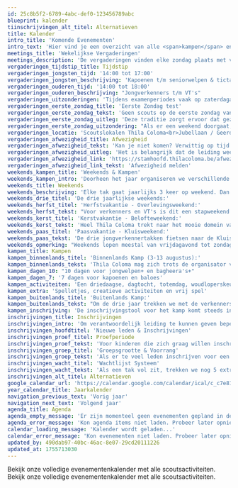 ```yaml
---
id: 25c8b5f2-6789-4abc-def0-123456789abc
blueprint: kalender
tiinschrijvingen_alt_titel: Alternatieven
title: Kalender
intro_title: 'Komende Evenementen'
intro_text: 'Hier vind je een overzicht van alle <span>kampen</span> en <span>weekends</span>. We vergaderen elke zondag (behalve de eerste zondag van de maand)!'
meetings_title: 'Wekelijkse Vergaderingen'
meetings_description: 'De vergaderingen vinden elke zondag plaats met verschillende tijden voor verschillende leeftijdsgroepen. Afwijkingen worden steeds tijdig meegedeeld - zo is het tijdens examenperiodes vaak op zaterdagavond vergadering.'
vergaderingen_tijdstip_title: Tijdstip
vergaderingen_jongsten_tijd: '14:00 tot 17:00'
vergaderingen_jongsten_beschrijving: 'Kapoenen t/m seniorwelpen & tictak'
vergaderingen_ouderen_tijd: '14:00 tot 18:00'
vergaderingen_ouderen_beschrijving: "Jongverkenners t/m VT's"
vergaderingen_uitzonderingen: 'Tijdens examenperiodes vaak op zaterdagavond vergadering. Afwijkingen worden steeds tijdig meegedeeld.'
vergaderingen_eerste_zondag_title: 'Eerste Zondag test'
vergaderingen_eerste_zondag_tekst: 'Geen scouts op de eerste zondag van de maand!'
vergaderingen_eerste_zondag_uitleg: 'Deze traditie zorgt ervoor dat gezinnen deze zondag samen vrij hebben, eventueel voor familiefeesten.'
vergaderingen_eerste_zondag_uitzondering: "Als er een weekend doorgaat, kan deze 'eerste zondag' toch een scouts-zondag worden."
vergaderingen_locatie: 'Scoutslokalen Thila Coloma<br>Jubellaan / Geerdegemstraat, Mechelen'
vergaderingen_afwezigheid_title: Afwezigheid
vergaderingen_afwezigheid_tekst: 'Kan je niet komen? Verwittig op tijd (vóór zondag!) zodat de takleiding daar rekening mee kan houden voor de activiteit.'
vergaderingen_afwezigheid_uitleg: 'Het is belangrijk dat de leiding weet wie er komt, zodat ze de activiteiten kunnen aanpassen aan het aantal deelnemers.'
vergaderingen_afwezigheid_link: 'https://stamhoofd.thilacoloma.be/afwezigheid'
vergaderingen_afwezigheid_link_tekst: 'Afwezigheid melden'
weekends_kampen_title: 'Weekends & Kampen'
weekends_kampen_intro: 'Doorheen het jaar organiseren we verschillende weekends en kampen. Elk weekend heeft zijn eigen karakter en doelgroep, van avontuurlijke overlevingsweekends tot gezamenlijke beloftemomenten.'
weekends_title: Weekends
weekends_beschrijving: 'Elke tak gaat jaarlijks 3 keer op weekend. Dan zoekt de leiding een scouts- of chirolokaal op een andere locatie om daar een weekendje plezier te maken. De weekends kosten meestal €25 tot €35 - dit is de kost voor de locatie, het eten en soms ook voor een activiteit of een treinticket.'
weekends_drie_titel: 'De drie jaarlijkse weekends:'
weekends_herfst_titel: 'Herfstvakantie - Overlevingsweekend:'
weekends_herfst_tekst: "Voor verkenners en VT's is dit een stapweekend in de Ardennen. Van alle scoutsactiviteiten is dit misschien nog wel het meest scoutesk - drie dagen wandelen en overleven in het bos met een avontuurlijke activiteit."
weekends_kerst_titel: 'Kerstvakantie - Belofteweekend:'
weekends_kerst_tekst: 'Heel Thila Coloma trekt naar het mooie domein van de Hoge Rielen in Kasterlee. Op zaterdagavond krijgen alle eerstejaars vanaf de jongwelpen de kans om hun scoutsbelofte te doen - een moment om je engagement luidop uit te spreken.'
weekends_paas_titel: 'Paasvakantie - Kluisweekend:'
weekends_paas_tekst: 'De drie jongverkennertakken fietsen naar de Kluisberg in Oud-Heverlee om er in tenten te slapen en groepsspelen te spelen met alle jongverkenners.'
weekends_opmerking: "Weekends lopen meestal van vrijdagavond tot zondagnamiddag. Voor kapoenen begint zo'n weekend pas op zaterdag en eindigt het zondag. Sommige takken (voornamelijk de oudere) organiseren ook 24-uursvergaderingen aan het begin en einde van het scoutsjaar - een mini-weekend dat 24 uur lang doorgaat."
kampen_title: Kampen
kampen_binnenlands_titel: 'Binnenlands Kamp (3-13 augustus):'
kampen_binnenlands_tekst: 'Thila Coloma mag zich trots de organisator van het grootste tentenkamp van België noemen! Met meer dan 450 leden, 70 man leiding en een goed uitgeruste kookploeg trekken we ieder jaar naar een mooi veld (meestal in Wallonië) waar we met de hele groep even deconnecteren van de rest van de wereld en 10 dagen ravotten en plezier maken.'
kampen_dagen_10: "10 dagen voor jongwelpen+ en bagheera's+"
kampen_dagen_7: '7 dagen voor kapoenen en baloes'
kampen_activiteiten: 'Een driedaagse, dagtocht, totemdag, woudloperskeuken en kampvuuravond maken steevast deel uit van het kampprogramma'
kampen_extra: 'Spelletjes, creatieve activiteiten en vrij spel'
kampen_buitenlands_titel: 'Buitenlands Kamp:'
kampen_buitenlands_tekst: "Om de drie jaar trekken we met de verkenners, VT's, leiding en kookploeg naar een kampterrein in het buitenland voor ongeveer drie weken. Naast vaste scoutsactiviteiten zoals driedaagse en totemdag, doen we er ook een avontuurlijke activiteit, gaan we de lokale cultuur opsnuiven met een stadsbezoek, houden we een voetbaltoernooi - kortom: een onvergetelijke reis met je beste vrienden!"
kampen_inschrijving: 'De inschrijvingstool voor het kamp komt steeds in april online op de site.'
inschrijvingen_title: Inschrijvingen
inschrijvingen_intro: 'Om verantwoordelijk leiding te kunnen geven beperken we de grootte van elke tak tot 35 leden. Het online aanmeldingssysteem komt elke zomervakantie beschikbaar - het is niet belangrijk om als eerste te kunnen registreren, maar het is wel belangrijk om de deadline niet te missen!'
inschrijvingen_hoofdtitel: 'Nieuwe leden & Inschrijvingen'
inschrijvingen_proef_titel: Proefperiode
inschrijvingen_proef_tekst: 'Voor kinderen die zich graag willen inschrijven maar nog niet weten wat scouts inhoudt, is er een inloopperiode. Kinderen kunnen 3 zondagen gratis komen proberen. Dit is gratis en verzekerd vanuit Scouts en Gidsen Vlaanderen. We vragen dan enkel een adres en telefoon van de ouders op, voor het geval er iets moet gecommuniceerd worden.'
inschrijvingen_groep_titel: 'Groepsgrootte & Voorrang'
inschrijvingen_groep_tekst: 'Als er te veel leden inschrijven voor een tak, dan krijgen eerst de kinderen met voorrang een plaats. Dit zijn broertjes of zusjes van leden die reeds bij ons in de groep zitten, of kinderen van oud-leiding. Daarna trekken we willekeurig namen van de andere leden die geregistreerd zijn gedurende de aanmeldingsperiode.'
inschrijvingen_wacht_titel: 'Wachtlijst Systeem'
inschrijvingen_wacht_tekst: 'Als een tak vol zit, trekken we nog 5 extra namen voor op een wachtlijst. Als er in de periode van september tot december nog een lid stopt, dan krijgt het eerste kind op de wachtlijst een plaats. Naar ervaring zijn er voornamelijk wachtlijsten van de kapoenen tot en met de seniorwelpen.'
inschrijvingen_alt_titel: Alternatieven
google_calendar_url: 'https://calendar.google.com/calendar/ical/c_c7e81bfd1a3a5ad23996b3a6b6be61d6f1e5b2f4e8f9e3a8d4c9f8e7d2a1b5c6%40group.calendar.google.com/public/basic.ics'
year_calendar_title: Jaarkalender
navigation_previous_text: 'Vorig jaar'
navigation_next_text: 'Volgend jaar'
agenda_title: Agenda
agenda_empty_message: 'Er zijn momenteel geen evenementen gepland in de komende tijd.'
agenda_error_message: 'Kon agenda items niet laden. Probeer later opnieuw.'
calendar_loading_message: 'Kalender wordt geladen...'
calendar_error_message: 'Kon evenementen niet laden. Probeer later opnieuw.'
updated_by: 490dab97-40bc-46ac-8e07-29cd20111226
updated_at: 1755713030
---
```

Bekijk onze volledige evenementenkalender met alle scoutsactiviteiten.
Bekijk onze volledige evenementenkalender met alle scoutsactiviteiten.
